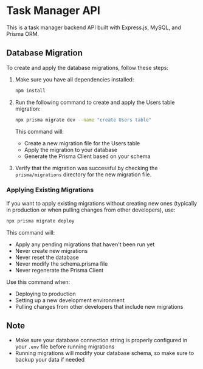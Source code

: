 # Task Manager API

This is a task manager backend API built with Express.js, MySQL, and Prisma ORM.

## Database Migration

To create and apply the database migrations, follow these steps:

1. Make sure you have all dependencies installed:
   ```bash
   npm install
   ```

2. Run the following command to create and apply the Users table migration:
   ```bash
   npx prisma migrate dev --name "create Users table"
   ```

   This command will:
   - Create a new migration file for the Users table
   - Apply the migration to your database
   - Generate the Prisma Client based on your schema

3. Verify that the migration was successful by checking the `prisma/migrations` directory for the new migration file.

### Applying Existing Migrations

If you want to apply existing migrations without creating new ones (typically in production or when pulling changes from other developers), use:
```bash
npx prisma migrate deploy
```

This command will:
- Apply any pending migrations that haven't been run yet
- Never create new migrations
- Never reset the database
- Never modify the schema.prisma file
- Never regenerate the Prisma Client

Use this command when:
- Deploying to production
- Setting up a new development environment
- Pulling changes from other developers that include new migrations

## Note
- Make sure your database connection string is properly configured in your `.env` file before running migrations
- Running migrations will modify your database schema, so make sure to backup your data if needed